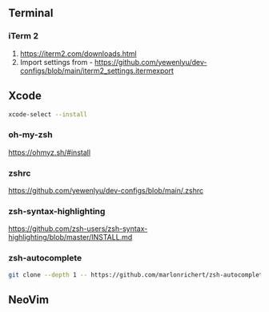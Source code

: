 ## Terminal

### iTerm 2

1. https://iterm2.com/downloads.html
2. Import settings from - https://github.com/yewenlyu/dev-configs/blob/main/iterm2_settings.itermexport

## Xcode

```bash
xcode-select --install
```

### oh-my-zsh

https://ohmyz.sh/#install

### zshrc

https://github.com/yewenlyu/dev-configs/blob/main/.zshrc

### zsh-syntax-highlighting

https://github.com/zsh-users/zsh-syntax-highlighting/blob/master/INSTALL.md

### zsh-autocomplete

```bash
git clone --depth 1 -- https://github.com/marlonrichert/zsh-autocomplete.git $ZSH_CUSTOM/plugins/zsh-autocomplete
```

## NeoVim
